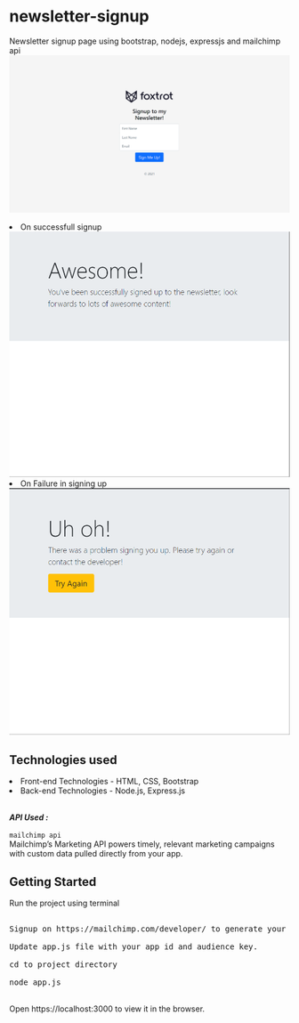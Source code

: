 # newsletter-signup
Newsletter signup page using bootstrap, nodejs, expressjs and mailchimp api
![](public/image/landingPage.png)
<br><li>On successfull signup</li>
![](public/image/success.png)
<br><li>On Failure in signing up</li>
![](public/image/failure.png)

## Technologies used

<li>Front-end Technologies - HTML, CSS, Bootstrap</li>
<li>Back-end Technologies - Node.js, Express.js</li>
<br>

***API Used :***

`mailchimp api`
<br>Mailchimp’s Marketing API powers timely, relevant marketing campaigns with custom data pulled directly from your app.

## Getting Started

Run the project using terminal
<pre><br>Signup on https://mailchimp.com/developer/ to generate your api id and audience key.
<br>Update app.js file with your app id and audience key.
<br>cd to project directory
<br>node app.js
</pre>
<br>Open https://localhost:3000 to view it in the browser.
